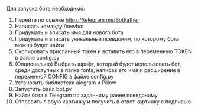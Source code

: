 Для запуска бота необходимо:
1. Перейти по ссылке https://telegram.me/BotFather
2. Написать команду /newbot
3. Придумать и вписать имя для нового бота
4. Придумать и вписать уникальный псевдоним, по которому бота можно будет найти
5. Скопировать присланный токен и вставить его в переменную TOKEN в файле config.py
6. (Опционально) Выбрать шрифт, который будет использовать бот, среди доступных в папке fonts, написав его имя и расширение в переменной CONFIG в файле config.py
7. Установить библиотеки aiogram и Pillow
8. Запустить файл bot.py
9. Найти бота в Telegram по заданному ранее псевдониму
10. Отправить любую картинку и получить в ответ картинку с подписью